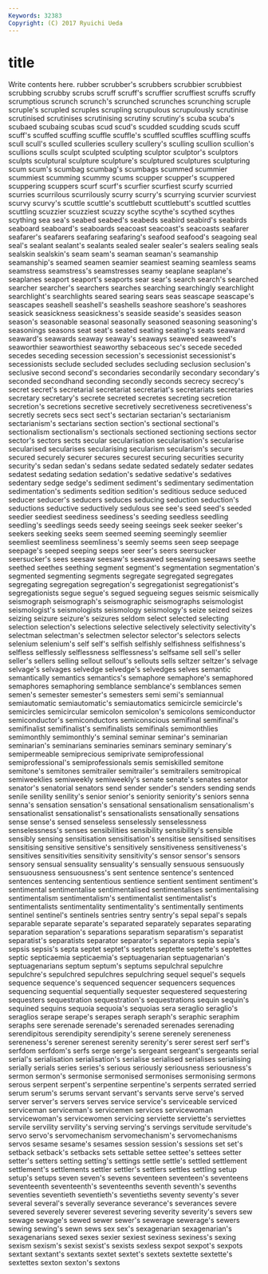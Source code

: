 ```yaml
---
Keywords: 32383 
Copyright: (C) 2017 Ryuichi Ueda
---
```


# title

Write contents here.
rubber scrubber's scrubbers scrubbier scrubbiest scrubbing scrubby scrubs scruff scruff's
scruffier scruffiest scruffs scruffy scrumptious scrunch scrunch's scrunched scrunches scrunching
scruple scruple's scrupled scruples scrupling scrupulous scrupulously scrutinise scrutinised scrutinises
scrutinising scrutiny scrutiny's scuba scuba's scubaed scubaing scubas scud scud's
scudded scudding scuds scuff scuff's scuffed scuffing scuffle scuffle's scuffled
scuffles scuffling scuffs scull scull's sculled sculleries scullery scullery's sculling
scullion scullion's scullions sculls sculpt sculpted sculpting sculptor sculptor's sculptors
sculpts sculptural sculpture sculpture's sculptured sculptures sculpturing scum scum's scumbag
scumbag's scumbags scummed scummier scummiest scumming scummy scums scupper scupper's
scuppered scuppering scuppers scurf scurf's scurfier scurfiest scurfy scurried scurries
scurrilous scurrilously scurry scurry's scurrying scurvier scurviest scurvy scurvy's scuttle
scuttle's scuttlebutt scuttlebutt's scuttled scuttles scuttling scuzzier scuzziest scuzzy scythe
scythe's scythed scythes scything sea sea's seabed seabed's seabeds seabird
seabird's seabirds seaboard seaboard's seaboards seacoast seacoast's seacoasts seafarer seafarer's
seafarers seafaring seafaring's seafood seafood's seagoing seal seal's sealant sealant's
sealants sealed sealer sealer's sealers sealing seals sealskin sealskin's seam
seam's seaman seaman's seamanship seamanship's seamed seamen seamier seamiest seaming
seamless seams seamstress seamstress's seamstresses seamy seaplane seaplane's seaplanes seaport
seaport's seaports sear sear's search search's searched searcher searcher's searchers
searches searching searchingly searchlight searchlight's searchlights seared searing sears seas
seascape seascape's seascapes seashell seashell's seashells seashore seashore's seashores seasick
seasickness seasickness's seaside seaside's seasides season season's seasonable seasonal seasonally
seasoned seasoning seasoning's seasonings seasons seat seat's seated seating seating's
seats seaward seaward's seawards seaway seaway's seaways seaweed seaweed's seaworthier
seaworthiest seaworthy sebaceous sec's secede seceded secedes seceding secession secession's
secessionist secessionist's secessionists seclude secluded secludes secluding seclusion seclusion's seclusive
second second's secondaries secondarily secondary secondary's seconded secondhand seconding secondly
seconds secrecy secrecy's secret secret's secretarial secretariat secretariat's secretariats secretaries
secretary secretary's secrete secreted secretes secreting secretion secretion's secretions secretive
secretively secretiveness secretiveness's secretly secrets secs sect sect's sectarian sectarian's
sectarianism sectarianism's sectarians section section's sectional sectional's sectionalism sectionalism's sectionals
sectioned sectioning sections sector sector's sectors sects secular secularisation secularisation's
secularise secularised secularises secularising secularism secularism's secure secured securely securer
secures securest securing securities security security's sedan sedan's sedans sedate
sedated sedately sedater sedates sedatest sedating sedation sedation's sedative sedative's
sedatives sedentary sedge sedge's sediment sediment's sedimentary sedimentation sedimentation's sediments
sedition sedition's seditious seduce seduced seducer seducer's seducers seduces seducing
seduction seduction's seductions seductive seductively sedulous see see's seed seed's
seeded seedier seediest seediness seediness's seeding seedless seedling seedling's seedlings
seeds seedy seeing seeings seek seeker seeker's seekers seeking seeks
seem seemed seeming seemingly seemlier seemliest seemliness seemliness's seemly seems
seen seep seepage seepage's seeped seeping seeps seer seer's seers
seersucker seersucker's sees seesaw seesaw's seesawed seesawing seesaws seethe seethed
seethes seething segment segment's segmentation segmentation's segmented segmenting segments segregate
segregated segregates segregating segregation segregation's segregationist segregationist's segregationists segue segue's
segued segueing segues seismic seismically seismograph seismograph's seismographic seismographs seismologist
seismologist's seismologists seismology seismology's seize seized seizes seizing seizure seizure's
seizures seldom select selected selecting selection selection's selections selective selectively
selectivity selectivity's selectman selectman's selectmen selector selector's selectors selects selenium
selenium's self self's selfish selfishly selfishness selfishness's selfless selflessly selflessness
selflessness's selfsame sell sell's seller seller's sellers selling sellout sellout's
sellouts sells seltzer seltzer's selvage selvage's selvages selvedge selvedge's selvedges
selves semantic semantically semantics semantics's semaphore semaphore's semaphored semaphores semaphoring
semblance semblance's semblances semen semen's semester semester's semesters semi semi's
semiannual semiautomatic semiautomatic's semiautomatics semicircle semicircle's semicircles semicircular semicolon semicolon's
semicolons semiconductor semiconductor's semiconductors semiconscious semifinal semifinal's semifinalist semifinalist's semifinalists
semifinals semimonthlies semimonthly semimonthly's seminal seminar seminar's seminarian seminarian's seminarians
seminaries seminars seminary seminary's semipermeable semiprecious semiprivate semiprofessional semiprofessional's semiprofessionals
semis semiskilled semitone semitone's semitones semitrailer semitrailer's semitrailers semitropical semiweeklies
semiweekly semiweekly's senate senate's senates senator senator's senatorial senators send
sender sender's senders sending sends senile senility senility's senior senior's
seniority seniority's seniors senna senna's sensation sensation's sensational sensationalism sensationalism's
sensationalist sensationalist's sensationalists sensationally sensations sense sense's sensed senseless senselessly
senselessness senselessness's senses sensibilities sensibility sensibility's sensible sensibly sensing sensitisation
sensitisation's sensitise sensitised sensitises sensitising sensitive sensitive's sensitively sensitiveness sensitiveness's
sensitives sensitivities sensitivity sensitivity's sensor sensor's sensors sensory sensual sensuality
sensuality's sensually sensuous sensuously sensuousness sensuousness's sent sentence sentence's sentenced
sentences sentencing sententious sentience sentient sentiment sentiment's sentimental sentimentalise sentimentalised
sentimentalises sentimentalising sentimentalism sentimentalism's sentimentalist sentimentalist's sentimentalists sentimentality sentimentality's sentimentally
sentiments sentinel sentinel's sentinels sentries sentry sentry's sepal sepal's sepals
separable separate separate's separated separately separates separating separation separation's separations
separatism separatism's separatist separatist's separatists separator separator's separators sepia sepia's
sepsis sepsis's septa septet septet's septets septette septette's septettes septic
septicaemia septicaemia's septuagenarian septuagenarian's septuagenarians septum septum's septums sepulchral sepulchre
sepulchre's sepulchred sepulchres sepulchring sequel sequel's sequels sequence sequence's sequenced
sequencer sequencers sequences sequencing sequential sequentially sequester sequestered sequestering sequesters
sequestration sequestration's sequestrations sequin sequin's sequined sequins sequoia sequoia's sequoias
sera seraglio seraglio's seraglios serape serape's serapes seraph seraph's seraphic
seraphim seraphs sere serenade serenade's serenaded serenades serenading serendipitous serendipity
serendipity's serene serenely sereneness sereneness's serener serenest serenity serenity's serer
serest serf serf's serfdom serfdom's serfs serge serge's sergeant sergeant's
sergeants serial serial's serialisation serialisation's serialise serialised serialises serialising serially
serials series series's serious seriously seriousness seriousness's sermon sermon's sermonise
sermonised sermonises sermonising sermons serous serpent serpent's serpentine serpentine's serpents
serrated serried serum serum's serums servant servant's servants serve serve's
served server server's servers serves service service's serviceable serviced serviceman
serviceman's servicemen services servicewoman servicewoman's servicewomen servicing serviette serviette's serviettes
servile servility servility's serving serving's servings servitude servitude's servo servo's
servomechanism servomechanism's servomechanisms servos sesame sesame's sesames session session's sessions
set set's setback setback's setbacks sets settable settee settee's settees
setter setter's setters setting setting's settings settle settle's settled settlement
settlement's settlements settler settler's settlers settles settling setup setup's setups
seven seven's sevens seventeen seventeen's seventeens seventeenth seventeenth's seventeenths seventh
seventh's sevenths seventies seventieth seventieth's seventieths seventy seventy's sever several
several's severally severance severance's severances severe severed severely severer severest
severing severity severity's severs sew sewage sewage's sewed sewer sewer's
sewerage sewerage's sewers sewing sewing's sewn sews sex sex's sexagenarian
sexagenarian's sexagenarians sexed sexes sexier sexiest sexiness sexiness's sexing sexism
sexism's sexist sexist's sexists sexless sexpot sexpot's sexpots sextant sextant's
sextants sextet sextet's sextets sextette sextette's sextettes sexton sexton's sextons
